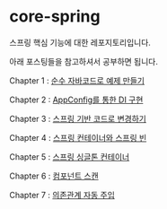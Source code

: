 # core-spring

스프링 핵심 기능에 대한 레포지토리입니다.

아래 포스팅들을 참고하셔서 공부하면 됩니다.

Chapter 1 : [순수 자바코드로 예제 만들기](https://hongchangsub.com/springcore1/)

Chapter 2 : [AppConfig를 통한 DI 구현](https://hongchangsub.com/springcore2/)

Chapter 3 : [스프링 기반 코드로 변경하기](https://hongchangsub.com/springcore3/)

Chapter 4 : [스프링 컨테이너와 스프링 빈](https://hongchangsub.com/springcore4/)

Chapter 5 : [스프링 싱글톤 컨테이너](https://hongchangsub.com/springcore5/)

Chapter 6 : [컴포넌트 스캔](https://hongchangsub.com/springcore6/)

Chapter 7 : [의존관계 자동 주입](https://hongchangsub.com/springcore7/)




